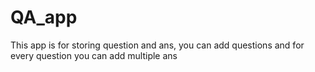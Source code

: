 # QA_app
This app is for storing question and ans, you can add questions and for every question you can add multiple ans
